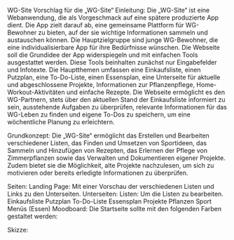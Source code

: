 WG-Site
Vorschlag für die „WG-Site“
Einleitung:
Die „WG-Site“ ist eine Webanwendung, die als Vorgeschmack auf eine spätere produzierte App dient. Die App zielt darauf ab, eine gemeinsame Plattform für WG-Bewohner zu bieten, auf der sie wichtige Informationen sammeln und austauschen können. Die Hauptzielgruppe sind junge WG-Bewohner, die eine individualisierbare App für ihre Bedürfnisse wünschen. Die Webseite soll die Grundidee der App widerspiegeln und mit einfachen Tools ausgestattet werden. Diese Tools beinhalten zunächst nur Eingabefelder und Infotexte. Die Hauptthemen umfassen eine Einkaufsliste, einen Putzplan, eine To-Do-Liste, einen Essensplan, eine Unterseite für aktuelle und abgeschlossene Projekte, Informationen zur Pflanzenpflege, Home-Workout-Aktivitäten und einfache Rezepte. Die Webseite ermöglicht es den WG-Partnern, stets über den aktuellen Stand der Einkaufsliste informiert zu sein, ausstehende Aufgaben zu überprüfen, relevante Informationen für das WG-Leben zu finden und eigene To-Dos zu speichern, um eine wöchentliche Planung zu erleichtern.

Grundkonzept:
Die „WG-Site“ ermöglicht das Erstellen und Bearbeiten verschiedener Listen, das Finden und Umsetzen von Sportideen, das Sammeln und Hinzufügen von Rezepten, das Erlernen der Pflege von Zimmerpflanzen sowie das Verwalten und Dokumentieren eigener Projekte. Zudem bietet sie die Möglichkeit, alte Projekte nachzulesen, um sich zu motivieren oder bereits erledigte Informationen zu überprüfen.

Seiten:
Landing Page:
Mit einer Vorschau der verschiedenen Listen und Links zu den Unterseiten.
Unterseiten:
Listen: Um die Listen zu bearbeiten.
Einkaufsliste
Putzplan
To-Do-Liste
Essensplan
Projekte
Pflanzen
Sport
Menüs (Essen)
Moodboard:
Die Startseite sollte mit den folgenden Farben gestaltet werden:

Skizze:

